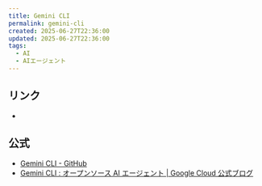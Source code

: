 ```yaml
---
title: Gemini CLI
permalink: gemini-cli
created: 2025-06-27T22:36:00
updated: 2025-06-27T22:36:00
tags:
  - AI
  - AIエージェント
---
```

## リンク
- 

## 公式
- [Gemini CLI - GitHub](https://github.com/google-gemini/gemini-cli)
- [Gemini CLI : オープンソース AI エージェント | Google Cloud 公式ブログ](https://cloud.google.com/blog/ja/topics/developers-practitioners/introducing-gemini-cli)